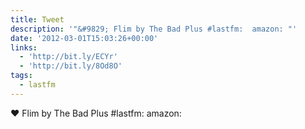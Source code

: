```yaml
---
title: Tweet
description: '"&#9829; Flim by The Bad Plus #lastfm:  amazon: "'
date: '2012-03-01T15:03:26+00:00'
links:
  - 'http://bit.ly/ECYr'
  - 'http://bit.ly/8Od8O'
tags:
  - lastfm
---
```

&#9829; Flim by The Bad Plus #lastfm:  amazon: 

